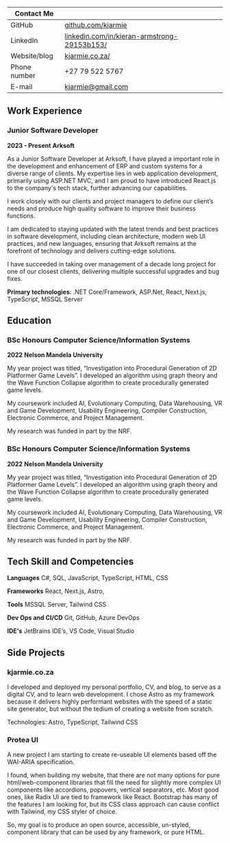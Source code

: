 [//]: # (# Kieran Armstrong)

[//]: # ()
[//]: # (![cover_image]&#40;http://localhost:4321//CV_cover.jpg&#41;)

| **Contact Me** |                                                                                            |
|----------------|--------------------------------------------------------------------------------------------|
| GitHub         | [github.com/kjarmie](github.com/kjarmie)                                                   |
| LinkedIn       | [linkedin.com/in/kieran-armstrong-29153b153/](linkedin.com/in/kieran-armstrong-29153b153/) |
| Website/blog   | [kjarmie.co.za/](kjarmie.co.za/)                                                           |
| Phone number   | +27 79 522 5767                                                                            |
| E-mail         | [kjarmie@gmail.com](kjarmie@gmail.com)                                                     |

## Work Experience


### **Junior Software Developer**

**2023 - Present**
**Arksoft**

As a Junior Software Developer at Arksoft, I have played a important role in the development and enhancement of ERP and custom systems for a diverse range of clients. My expertise lies in web
application development, primarily using ASP.NET MVC, and I am proud to have introduced React.js to the company's tech stack, further advancing our capabilities.

I work closely with our clients and project managers to define our client’s needs and produce high quality software to improve their business functions.

I am dedicated to staying updated with the latest trends and best practices in software development, including clean architecture, modern web UI practices, and new languages, ensuring that Arksoft
remains at the forefront of technology and delivers cutting-edge solutions.

I have succeeded in taking over management of a decade long project for one of our closest clients, delivering multiple successful upgrades and bug fixes.

**Primary technologies**: .NET Core/Framework, ASP.Net, React, Next.js, TypeScript, MSSQL Server


## Education


### **BSc Honours Computer Science/Information Systems**

**2022**
**Nelson Mandela University**

My year project was titled, “Investigation into Procedural Generation of 2D Platformer Game Levels”. I developed an algorithm using graph theory and the Wave Function Collapse algorithm to create
procedurally generated game levels.

My coursework included AI, Evolutionary Computing, Data Warehousing, VR and Game Development, Usability Engineering, Compiler Construction, Electronic Commerce, and Project Management.

My research was funded in part by the NRF.


### **BSc Honours Computer Science/Information Systems**

**2022**
**Nelson Mandela University**

My year project was titled, “Investigation into Procedural Generation of 2D Platformer Game Levels”. I developed an algorithm using graph theory and the Wave Function Collapse algorithm to create
procedurally generated game levels.

My coursework included AI, Evolutionary Computing, Data Warehousing, VR and Game Development, Usability Engineering, Compiler Construction, Electronic Commerce, and Project Management.

My research was funded in part by the NRF.


## Tech Skill and Competencies

**Languages**
C#, SQL, JavaScript, TypeScript, HTML, CSS

**Frameworks**
React, Next.js, Astro,

**Tools**
MSSQL Server, Tailwind CSS

**Dev Ops and CI/CD**
Git, GitHub, Azure DevOps

**IDE's**
JetBrains IDE’s, VS Code, Visual Studio


## Side Projects


### kjarmie.co.za

I developed and deployed my personal portfolio, CV, and blog, to serve as a digital CV, and to learn web development. I chose Astro as my framework because it delivers highly performant websites with
the speed of a static site generator, but without the tedium of creating a website from scratch.

Technologies: Astro, TypeScript, Tailwind CSS

### Protea UI

A new project I am starting to create re-useable UI elements based off the WAI-ARIA specification.

I found, when building my website, that there are not many options for pure html/web-component libraries that fill the need for slightly more complex UI components like accordions, popovers, vertical
separators, etc. Most good ones, like Radix UI are tied to framework like React. Bootstrap has many of the features I am looking for, but its CSS class approach can cause conflict with Tailwind, my
CSS styler of choice.

So, my goal is to produce an open source, accessible, un-styled, component library that can be used by any framework, or pure HTML.
